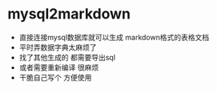 # mysql2markdown 
- 直接连接mysql数据库就可以生成 markdown格式的表格文档
- 平时弄数据字典太麻烦了
- 找了其他生成的  都需要导出sql
- 或者需要重新编译 很麻烦
- 干脆自己写个 方便使用

